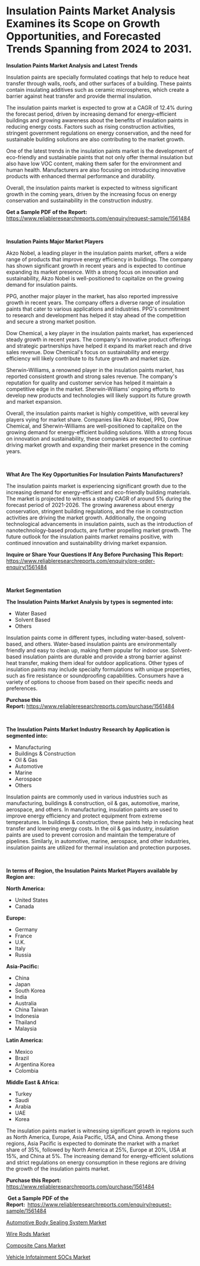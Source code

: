 <p><h1>Insulation Paints Market Analysis Examines its Scope on Growth Opportunities, and Forecasted Trends Spanning from 2024 to 2031.</h1></p><p><strong>Insulation Paints Market Analysis and Latest Trends</strong></p>
<p><p>Insulation paints are specially formulated coatings that help to reduce heat transfer through walls, roofs, and other surfaces of a building. These paints contain insulating additives such as ceramic microspheres, which create a barrier against heat transfer and provide thermal insulation.</p><p>The insulation paints market is expected to grow at a CAGR of 12.4% during the forecast period, driven by increasing demand for energy-efficient buildings and growing awareness about the benefits of insulation paints in reducing energy costs. Factors such as rising construction activities, stringent government regulations on energy conservation, and the need for sustainable building solutions are also contributing to the market growth.</p><p>One of the latest trends in the insulation paints market is the development of eco-friendly and sustainable paints that not only offer thermal insulation but also have low VOC content, making them safer for the environment and human health. Manufacturers are also focusing on introducing innovative products with enhanced thermal performance and durability.</p><p>Overall, the insulation paints market is expected to witness significant growth in the coming years, driven by the increasing focus on energy conservation and sustainability in the construction industry.</p></p>
<p><strong>Get a Sample PDF of the Report:&nbsp;</strong> <a href="https://www.reliableresearchreports.com/enquiry/request-sample/1561484">https://www.reliableresearchreports.com/enquiry/request-sample/1561484</a></p>
<p>&nbsp;</p>
<p><strong>Insulation Paints Major Market Players</strong></p>
<p><p>Akzo Nobel, a leading player in the insulation paints market, offers a wide range of products that improve energy efficiency in buildings. The company has shown significant growth in recent years and is expected to continue expanding its market presence. With a strong focus on innovation and sustainability, Akzo Nobel is well-positioned to capitalize on the growing demand for insulation paints.</p><p>PPG, another major player in the market, has also reported impressive growth in recent years. The company offers a diverse range of insulation paints that cater to various applications and industries. PPG's commitment to research and development has helped it stay ahead of the competition and secure a strong market position.</p><p>Dow Chemical, a key player in the insulation paints market, has experienced steady growth in recent years. The company's innovative product offerings and strategic partnerships have helped it expand its market reach and drive sales revenue. Dow Chemical's focus on sustainability and energy efficiency will likely contribute to its future growth and market size.</p><p>Sherwin-Williams, a renowned player in the insulation paints market, has reported consistent growth and strong sales revenue. The company's reputation for quality and customer service has helped it maintain a competitive edge in the market. Sherwin-Williams' ongoing efforts to develop new products and technologies will likely support its future growth and market expansion.</p><p>Overall, the insulation paints market is highly competitive, with several key players vying for market share. Companies like Akzo Nobel, PPG, Dow Chemical, and Sherwin-Williams are well-positioned to capitalize on the growing demand for energy-efficient building solutions. With a strong focus on innovation and sustainability, these companies are expected to continue driving market growth and expanding their market presence in the coming years.</p></p>
<p>&nbsp;</p>
<p><strong>What Are The Key Opportunities For Insulation Paints Manufacturers?</strong></p>
<p><p>The insulation paints market is experiencing significant growth due to the increasing demand for energy-efficient and eco-friendly building materials. The market is projected to witness a steady CAGR of around 5% during the forecast period of 2021-2026. The growing awareness about energy conservation, stringent building regulations, and the rise in construction activities are driving the market growth. Additionally, the ongoing technological advancements in insulation paints, such as the introduction of nanotechnology-based products, are further propelling market growth. The future outlook for the insulation paints market remains positive, with continued innovation and sustainability driving market expansion.</p></p>
<p><strong>Inquire or Share Your Questions If Any Before Purchasing This Report:</strong> <a href="https://www.reliableresearchreports.com/enquiry/pre-order-enquiry/1561484">https://www.reliableresearchreports.com/enquiry/pre-order-enquiry/1561484</a></p>
<p>&nbsp;</p>
<p><strong>Market Segmentation</strong></p>
<p><strong>The Insulation Paints Market Analysis by types is segmented into:</strong></p>
<p><ul><li>Water Based</li><li>Solvent Based</li><li>Others</li></ul></p>
<p><p>Insulation paints come in different types, including water-based, solvent-based, and others. Water-based insulation paints are environmentally friendly and easy to clean up, making them popular for indoor use. Solvent-based insulation paints are durable and provide a strong barrier against heat transfer, making them ideal for outdoor applications. Other types of insulation paints may include specialty formulations with unique properties, such as fire resistance or soundproofing capabilities. Consumers have a variety of options to choose from based on their specific needs and preferences.</p></p>
<p><strong>Purchase this Report:&nbsp;</strong><a href="https://www.reliableresearchreports.com/purchase/1561484">https://www.reliableresearchreports.com/purchase/1561484</a></p>
<p>&nbsp;</p>
<p><strong>The Insulation Paints Market Industry Research by Application is segmented into:</strong></p>
<p><ul><li>Manufacturing</li><li>Buildings & Construction</li><li>Oil & Gas</li><li>Automotive</li><li>Marine</li><li>Aerospace</li><li>Others</li></ul></p>
<p><p>Insulation paints are commonly used in various industries such as manufacturing, buildings & construction, oil & gas, automotive, marine, aerospace, and others. In manufacturing, insulation paints are used to improve energy efficiency and protect equipment from extreme temperatures. In buildings & construction, these paints help in reducing heat transfer and lowering energy costs. In the oil & gas industry, insulation paints are used to prevent corrosion and maintain the temperature of pipelines. Similarly, in automotive, marine, aerospace, and other industries, insulation paints are utilized for thermal insulation and protection purposes.</p></p>
<p>&nbsp;</p>
<p><strong>In terms of Region, the Insulation Paints Market Players available by Region are:</strong></p>
<p>
    <p> <strong> North America: </strong>
        <ul>
            <li>United States</li>
            <li>Canada</li>
        </ul>
        </p> 
    <p> <strong> Europe: </strong>
        <ul>
            <li>Germany</li>
            <li>France</li>
            <li>U.K.</li>
            <li>Italy</li>
            <li>Russia</li>
        </ul>
        </p> 
    <p> <strong> Asia-Pacific: </strong>
        <ul>
            <li>China</li>
            <li>Japan</li>
            <li>South Korea</li>
            <li>India</li>
            <li>Australia</li>
            <li>China Taiwan</li>
            <li>Indonesia</li>
            <li>Thailand</li>
            <li>Malaysia</li>
        </ul>
        </p> 
    <p> <strong> Latin America: </strong>
        <ul>
            <li>Mexico</li>
            <li>Brazil</li>
            <li>Argentina Korea</li>
            <li>Colombia</li>
        </ul>
        </p> 
    <p> <strong> Middle East & Africa: </strong>
        <ul>
            <li>Turkey</li>
            <li>Saudi</li>
            <li>Arabia</li>
            <li>UAE</li>
            <li>Korea</li>
        </ul>
    </p>
    </p>
<p><p>The insulation paints market is witnessing significant growth in regions such as North America, Europe, Asia Pacific, USA, and China. Among these regions, Asia Pacific is expected to dominate the market with a market share of 35%, followed by North America at 25%, Europe at 20%, USA at 15%, and China at 5%. The increasing demand for energy-efficient solutions and strict regulations on energy consumption in these regions are driving the growth of the insulation paints market.</p></p>
<p><strong>Purchase this Report: </strong><a href="https://www.reliableresearchreports.com/purchase/1561484">https://www.reliableresearchreports.com/purchase/1561484</a></p>
<p>&nbsp;<strong>Get a Sample PDF of the Report:&nbsp;&nbsp;</strong><a href="https://www.reliableresearchreports.com/enquiry/request-sample/1561484">https://www.reliableresearchreports.com/enquiry/request-sample/1561484</a></p>
<p><strong></strong></p>
<p><p><a href="https://view.publitas.com/reportprime-1/automotive-body-sealing-system-market-dynamics-2023-2030-also-about-its-market-trends-projections-and-opportunities/">Automotive Body Sealing System Market</a></p><p><a href="https://github.com/eeaveuhhh/Market-Research-Report-List-1/blob/main/wire-rods-market.md">Wire Rods Market</a></p><p><a href="https://github.com/brentleyjimmiealvaradoz4l1rea/Market-Research-Report-List-1/blob/main/composite-cans-market.md">Composite Cans Market</a></p><p><a href="https://adventurous-uranium-ef9.notion.site/Vehicle-Infotainment-SOCs-Market-Centers-on-Aspects-such-as-Market-Growth-Market-Share-Market-Oppo-3ecc3ceeadba4cd4bfa5ccf0ca4485d5">Vehicle Infotainment SOCs Market</a></p></p>